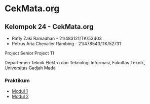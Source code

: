 # **CekMata.org**

## **Kelompok 24 - CekMata.org**
- Rafly Zaki Ramadhan - 21/483121/TK/53403
- Petrus Aria Chevalier Rambing - 21/478543/TK/52731

Project Senior Project TI

Departemen Teknik Elektro dan Teknologi Informasi, Fakultas Teknik, Universitas Gadjah Mada

### Praktikum
- [Modul 1](./modul1.html)
- [Modul 2](./modul1.html)